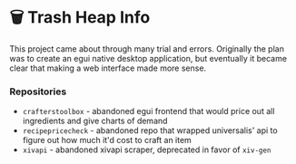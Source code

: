 # 🗑️ Trash Heap Info

This project came about through many trial and errors. Originally the plan was to create an egui native desktop application, but eventually it became
clear that making a web interface made more sense.

### Repositories
* `crafterstoolbox` - abandoned egui frontend that would price out all ingredients and give charts of demand
* `recipepricecheck` - abandoned repo that wrapped universalis' api to figure out how much it'd cost to craft an item
* `xivapi` - abandoned xivapi scraper, deprecated in favor of `xiv-gen`